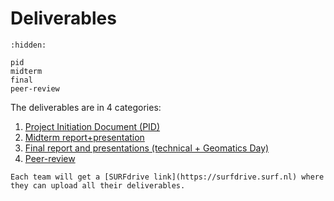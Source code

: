 
# Deliverables

```{toctree}
:hidden:

pid
midterm
final
peer-review
```

The deliverables are in 4 categories:

1. [Project Initiation Document (PID)](./pid.md)
1. [Midterm report+presentation](./midterm.md)
1. [Final report and presentations (technical + Geomatics Day)](./final.md)
1. [Peer-review](./peer-review.md)


```{note}
Each team will get a [SURFdrive link](https://surfdrive.surf.nl) where they can upload all their deliverables.
```
